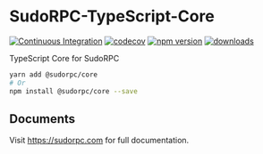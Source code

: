 # SudoRPC-TypeScript-Core

[![Continuous Integration](https://github.com/SudoRPC/SudoRPC-TypeScript-Core/actions/workflows/ci.yml/badge.svg)](https://github.com/SudoRPC/SudoRPC-TypeScript-Core/actions/workflows/ci.yml)
[![codecov](https://codecov.io/gh/SudoRPC/SudoRPC-TypeScript-Core/branch/main/graph/badge.svg)](https://codecov.io/gh/SudoRPC/SudoRPC-TypeScript-Core)
[![npm version](https://badge.fury.io/js/%40sudorpc%2Fcore.svg)](https://badge.fury.io/js/%40sudorpc%2Fcore)
[![downloads](https://img.shields.io/npm/dm/@sudorpc/core.svg)](https://www.npmjs.com/package/@sudorpc/core)

TypeScript Core for SudoRPC

```sh
yarn add @sudorpc/core
# Or
npm install @sudorpc/core --save
```

## Documents

Visit https://sudorpc.com for full documentation.
